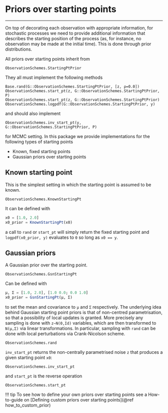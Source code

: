 # Priors over starting points
*****************************
On top of decorating each observation with appropriate information, for stochastic processes we need to provide additional information that describes the starting position of the process (as, for instance, no observation may be made at the initial time). This is done through prior distributions.

All priors over starting points inherit from
```@docs
ObservationSchemes.StartingPtPrior
```
They all must implement the following methods
```@docs
Base.rand(G::ObservationSchemes.StartingPtPrior, [z, ρ=0.0])
ObservationSchemes.start_pt(z, G::ObservationSchemes.StartingPtPrior, P)
ObservationSchemes.start_pt(z, G::ObservationSchemes.StartingPtPrior)
ObservationSchemes.logpdf(G::ObservationSchemes.StartingPtPrior, y)
```
and should also implement
```@docs
ObservationSchemes.inv_start_pt(y, G::ObservationSchemes.StartingPtPrior, P)
```
for MCMC setting. In this package we provide implementations for the following types of starting points
- Known, fixed starting points
- Gaussian priors over starting points

## Known starting point
This is the simplest setting in which the starting point is assumed to be known.
```@docs
ObservationSchemes.KnownStartingPt
```
It can be defined with
```julia
x0 = [1.0, 2.0]
x0_prior = KnownStartingPt(x0)
```
a call to `rand` or `start_pt` will simply return the fixed starting point and
`logpdf(x0_prior, y)` evaluates to `0` so long as `x0 == y`.

## Gaussian priors
A Gaussian prior over the starting point.
```@docs
ObservationSchemes.GsnStartingPt
```
Can be defined with
```julia
μ, Σ = [1.0, 2.0], [1.0 0.0; 0.0 1.0]
x0_prior = GsnStartingPt(μ, Σ)
```
to set the mean and covariance to `μ` and `Σ` respectively. The underlying idea
behind Gaussian starting point priors is that of non-centred parametrisation,
so that a possibility of local updates is granted. More precisely any sampling
is done with `z∼N(0,Id)` variables, which are then transformed to `N(μ,Σ)` via
linear transformations. In particular, sampling with `rand` can be done with
local perturbations via Crank-Nicolson scheme.
```@docs
ObservationSchemes.rand
```

`inv_start_pt` returns the non-centrally parametrised noise `z` that produces a given starting point `x0`:
```@docs
ObservationSchemes.inv_start_pt
```

and `start_pt` is the reverse operation
```@docs
ObservationSchemes.start_pt
```
!!! tip
    To see how to define your own priors over starting points see a How-to-guide on [Defining custom priors over starting points](@ref how_to_custom_prior)
